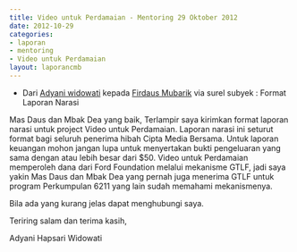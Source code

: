 ```yaml
---
title: Video untuk Perdamaian - Mentoring 29 Oktober 2012
date: 2012-10-29
categories:
- laporan
- mentoring
- Video untuk Perdamaian
layout: laporancmb
---
```


* Dari [Adyani widowati](http://wiki.ciptamedia.org/wiki/Adyani_Widowati) kepada [Firdaus Mubarik](http://wiki.ciptamedia.org/wiki/Firdaus_Mubarik) via surel subyek : Format Laporan Narasi

Mas Daus dan Mbak Dea yang baik, Terlampir saya kirimkan format laporan narasi untuk project Video untuk Perdamaian. Laporan narasi ini seturut format bagi seluruh penerima hibah Cipta Media Bersama. Untuk laporan keuangan mohon jangan lupa untuk menyertakan bukti pengeluaran yang sama dengan atau lebih besar dari $50. Video untuk Perdamaian memperoleh dana dari Ford Foundation melalui mekanisme GTLF, jadi saya yakin Mas Daus dan Mbak Dea yang pernah juga menerima GTLF untuk program Perkumpulan 6211 yang lain sudah memahami mekanismenya.

Bila ada yang kurang jelas dapat menghubungi saya.

Teriring salam dan terima kasih,

Adyani Hapsari Widowati
